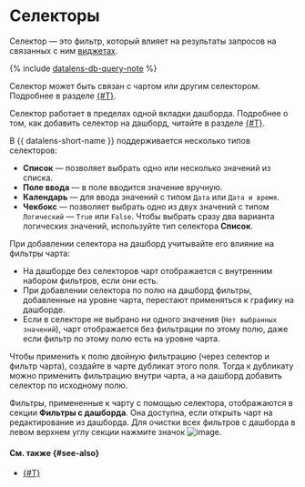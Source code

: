 # Селекторы

Селектор — это фильтр, который влияет на результаты запросов на связанных с ним [виджетах](./widget.md).


{% include [datalens-db-query-note](../../_includes/datalens/datalens-db-query-note.md) %}


Селектор может быть связан с чартом или другим селектором. Подробнее в разделе [{#T}](./link.md).


Селектор работает в пределах одной вкладки дашборда. Подробнее о том, как добавить селектор на дашборд, читайте в разделе [{#T}](../operations/dashboard/add-selector.md).

В {{ datalens-short-name }} поддерживается несколько типов селекторов:

* **Список** — позволяет выбрать одно или несколько значений из списка.
* **Поле ввода** — в поле вводится значение вручную.
* **Календарь** — для ввода значений с типом `Дата` или `Дата и время`.
* **Чекбокс** — позволяет выбрать одно из двух значений с типом `Логический` — `True` или `False`. Чтобы выбрать сразу два варианта логических значений, используйте тип селектора **Список**.


При добавлении селектора на дашборд учитывайте его влияние на фильтры чарта:

* На дашборде без селекторов чарт отображается с внутренним набором фильтров, если они есть.
* При добавлении селектора по полю на дашборд фильтры, добавленные на уровне чарта, перестают применяться к графику на дашборде.
* Если в селекторе не выбрано ни одного значения (`Нет выбранных значений`), чарт отображается без фильтрации по этому полю, даже если фильтр по этому полю есть на уровне чарта.

Чтобы применить к полю двойную фильтрацию (через селектор и фильтр чарта), создайте в чарте дубликат этого поля. Тогда к дубликату можно применить фильтрацию внутри чарта, а на дашборд добавить селектор по исходному полю.

Фильтры, примененные к чарту с помощью селектора, отображаются в секции **Фильтры с дашборда**. Она доступна, если открыть чарт на редактирование из дашборда. Для очистки всех фильтров с дашборда в левом верхнем углу секции нажмите значок ![image](../../_assets/console-icons/trash-bin.svg).

#### См. также {#see-also}

* [{#T}](../operations/dashboard/add-selector.md)
